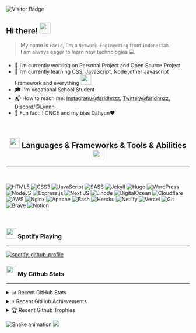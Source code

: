 ![Visitor Badge]
## Hi there! <img width="30px" src="https://i.imgur.com/mbOk4Sm.gif">

> My name is `Farid`, I'm a `Network Engineering` from `Indonesian`.<br>
> I am always eager to learn new technologies :computer: 

- :telescope: I’m currently working on Personal Project and Open Source Project
- :seedling: I’m currently learning CSS, JavaScript, Node ,other Javascript Framework and everything <img width="28px" src="https://emojis.slackmojis.com/emojis/images/1584726180/8270/blob-dance.gif">
- :mortar_board: I'm Vocational School Student
- :mailbox_with_mail: How to reach me: [Instagram/@faridhnzz], [Twitter/@faridhnzz], Discord/@Lynnn
- :tada: Fun fact: I ONCE and my bias Dahyun❤️

<br>
<h2 align="center"><img width="28px" src="https://emojis.slackmojis.com/emojis/images/1619774527/34482/fire.gif"> Languages & Frameworks & Tools & Abilities <img width="28px" src="https://emojis.slackmojis.com/emojis/images/1619774527/34482/fire.gif"></h2>
<hr>
<br>

![HTML5](https://img.shields.io/badge/html5-%23E34F26.svg?style=for-the-badge&logo=html5&logoColor=white)
![CSS3](https://img.shields.io/badge/css3-%231572B6.svg?style=for-the-badge&logo=css3&logoColor=white)
![JavaScript](https://img.shields.io/badge/javascript-%23323330.svg?style=for-the-badge&logo=javascript&logoColor=%23F7DF1E)
![SASS](https://img.shields.io/badge/SASS-hotpink.svg?style=for-the-badge&logo=SASS&logoColor=white)
![Jekyll](https://img.shields.io/badge/jekyll-%23323330.svg?style=for-the-badge&logo=jekyll&logoColor=red)
![Hugo](https://img.shields.io/badge/hugo-hotpink.svg?style=for-the-badge&logo=hugo&logoColor=white)
![WordPress](https://img.shields.io/badge/WordPress-%23117AC9.svg?style=for-the-badge&logo=WordPress&logoColor=white)
![NodeJS](https://img.shields.io/badge/node.js-6DA55F?style=for-the-badge&logo=node.js&logoColor=white)
![Express.js](https://img.shields.io/badge/express.js-%23404d59.svg?style=for-the-badge&logo=express&logoColor=%2361DAFB)
![Next JS](https://img.shields.io/badge/Next-black?style=for-the-badge&logo=next.js&logoColor=white)
![Linode](https://img.shields.io/badge/linode-white.svg?style=for-the-badge&logo=linode&logoColor=%C8167E)
![DigitalOcean](https://img.shields.io/badge/DigitalOcean-%230167ff.svg?style=for-the-badge&logo=digitalOcean&logoColor=white)
![Cloudflare](https://img.shields.io/badge/Cloudflare-F38020?style=for-the-badge&logo=Cloudflare&logoColor=white)
![AWS](https://img.shields.io/badge/AWS-%23FF9900.svg?style=for-the-badge&logo=amazon-aws&logoColor=white)
![Nginx](https://img.shields.io/badge/nginx-%23009639.svg?style=for-the-badge&logo=nginx&logoColor=white)
![Apache](https://img.shields.io/badge/apache-%23D42029.svg?style=for-the-badge&logo=apache&logoColor=white)
![Bash](https://img.shields.io/badge/bash-%23121011.svg?style=for-the-badge&logo=gnu-bash&logoColor=white)
![Heroku](https://img.shields.io/badge/heroku-%23430098.svg?style=for-the-badge&logo=heroku&logoColor=white)
![Netlify](https://img.shields.io/badge/netlify-%23000000.svg?style=for-the-badge&logo=netlify&logoColor=#00C7B7)
![Vercel](https://img.shields.io/badge/vercel-%23000000.svg?style=for-the-badge&logo=vercel&logoColor=white)
![Git](https://img.shields.io/badge/git-%23F05033.svg?style=for-the-badge&logo=git&logoColor=white)
![Brave](https://img.shields.io/badge/Brave-FB542B?style=for-the-badge&logo=Brave&logoColor=white)
![Notion](https://img.shields.io/badge/Notion-%23000000.svg?style=for-the-badge&logo=notion&logoColor=white)

<br>
<!-- <hr> -->

### <img width="28px" src="https://emojis.slackmojis.com/emojis/images/1615393977/18825/02_fingers.gif"> Spotify Playing
- - - -

[![spotify-github-profile]](https://spotify-github-profile.vercel.app/api/view?uid=twhldi22qw4olbchk87zwy42b&redirect=true)


### <img width="28px" src="https://emojis.slackmojis.com/emojis/images/1520808873/3643/cool-doge.gif"> My Github Stats 
- - - -
<details>
<br>
  <summary>📊 Recent GitHub Stats</summary>
  <img src="https://github-readme-stats.vercel.app/api?username=faridnizam&show_icons=true&count_private=true&theme=tokyonight">
<br>
</details>

<details>
<br>
  <summary>⚡ Recent GitHub Achievements</summary>
  <img src="https://raw.githubusercontent.com/faridnizam/faridnizam/master/github-metrics.svg">
</details>

<details>
<br>
  <summary>🏆 Recent Github Trophies</summary>
  <img src="https://github-profile-trophy.vercel.app/?username=faridnizam&theme=algolia&column=4">
</details>

![Snake animation]
![](https://hit.yhype.me/github/profile?user_id=29797712)


<!-- ++++++++++++++++++++++++++++++++++++++++++++++++++++++++++++ -->
<!-- +++++++++++++++++++++++++  VARIABEL  +++++++++++++++++++++++ -->
<!-- ++++++++++++++++++++++++++++++++++++++++++++++++++++++++++++ -->

[wave]: https://i.imgur.com/mbOk4Sm.gif
[metrics-achievements]: https://raw.githubusercontent.com/faridnizam/faridnizam/master/github-metrics.svg
[snake animation]: https://raw.githubusercontent.com/faridnizam/faridnizam/output/github-contribution-grid-snake.svg
[spotify-github-profile]: https://spotify-github-profile.vercel.app/api/view?uid=twhldi22qw4olbchk87zwy42b&cover_image=true&theme=novatorem
[Visitor Badge]: https://komarev.com/ghpvc/?username=faridnizam

<!-- Sosmed -->
[Instagram/@faridhnzz]: https://www.instagram.com/faridhnzz
[Twitter/@faridhnzz]: https://twitter.com/faridhnzz
